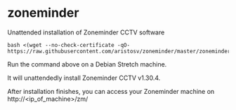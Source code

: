 # zoneminder
Unattended installation of Zoneminder CCTV software
```
bash <(wget --no-check-certificate -qO- https://raw.githubusercontent.com/aristosv/zoneminder/master/zoneminder)
```
Run the command above on a Debian Stretch machine.

It will unattendedly install Zoneminder CCTV v1.30.4.

After installation finishes, you can access your Zoneminder machine on http://<ip_of_machine>/zm/
